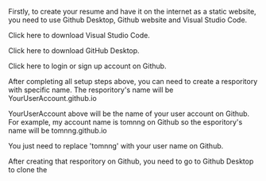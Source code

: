 Firstly, to create your resume and have it on the internet as a static website, you need to use Github Desktop, Github website and Visual Studio Code.

Click here to download Visual Studio Code.

Click here to download GitHub Desktop. 

Click here to login or sign up account on Github.


After completing all setup steps above, you can need to create a resporitory with specific name. The resporitory's name will be YourUserAccount.github.io

YourUserAccount above will be the name of your user account on Github. For example, my account name is tomnng on Github so the esporitory's name will be tomnng.github.io

You just need to replace 'tomnng' with your user name on Github.

After creating that resporitory on Github, you need to go to Github Desktop to clone the 
